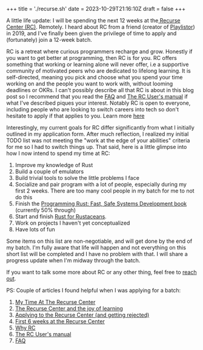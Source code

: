 +++
title = './recurse.sh'
date = 2023-10-29T21:16:10Z
draft = false
+++

A little life update: I will be spending the next 12 weeks at the[ Recurse Center (RC)](https://www.recurse.com/). Remotely. 
I heard about RC from a friend (creator of [Playlistor](https://playlistor.io/)) in 2019, and I've finally been given the privilege of time to apply and (fortunately) join a 12-week batch. 

RC is a retreat where curious programmers recharge and grow. Honestly if you want to get better at programming, then RC is for you. RC offers something that working or learning alone will never offer, i.e a supportive community of motivated peers who are dedicated to lifelong learning. It is self-directed, meaning you pick and choose what you spend your time working on and the people you want to work with, without looming deadlines or OKRs. I can't possibly describe all that RC is about in this blog post so I recommend that you read the [FAQ](https://www.recurse.com/faq) and [The RC User's manual](https://www.recurse.com/manual) if what I've described piques your interest. Notably RC is open to everyone, including people who are looking to switch careers into tech so don't hesitate to apply if that applies to you. Learn more [here](https://www.recurse.com/paths)

Interestingly, my current goals for RC differ significantly from what I initially outlined in my application form. After much reflection, I realized my initial TODO list was not meeting the "work at the edge of your abilities" criteria for me so I had to switch things up. That said, here is a little glimpse into how I now intend to spend my time at RC: 
1. Improve my knowledge of Rust
2. Build a couple of emulators
3. Build trivial tools to solve the little problems I face
4. Socialize and pair program with a lot of people, especially during my first 2 weeks. There are too many cool people in my batch for me to not do this
5. Finish the [Programming Rust:  Fast, Safe Systems Development book ](https://www.oreilly.com/library/view/programming-rust-2nd/9781492052586/)(currently 50% through)
6. Start and finish [Rust for Rustaceans](https://rust-for-rustaceans.com/). 
7. Work on projects I haven't yet conceptualized
8. Have lots of fun

Some items on this list are non-negotiable, and will get done by the end of my batch. I'm fully aware that life will happen and not everything on this short list will be completed and I have no problem with that. I will share a progress update when I'm midway through the batch. 

If you want to talk some more about RC or any other thing, feel free to [reach out](mailto:isaacoppong171@gmail.com).

PS: Couple of articles I found helpful when I was applying for a batch: 
1. [My Time At The Recurse Center]( https://healeycodes.com/my-time-at-the-recurse-center)
2. [The Recurse Center and the joy of learning](https://martin.kleppmann.com/2015/10/11/recurse-center-joy-of-learning.html)
3. [Applying to the Recurse Center (and getting rejected)](https://medium.com/@KerleIndia/applying-to-the-recurse-center-and-getting-rejected-5b30c9a6935d)
4. [First 6 weeks at the Recurse Center](https://kaiwern.com/posts/2022/05/12/first-6-weeks-in-the-recurse-center/)
5.  [Why RC](https://www.recurse.com/why)
6. [The RC User's manual](https://www.recurse.com/manual)
7. [FAQ](https://www.recurse.com/faq)